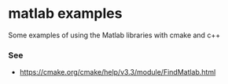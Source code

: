 matlab examples
===

Some examples of using the Matlab libraries with cmake and c++


### See
- https://cmake.org/cmake/help/v3.3/module/FindMatlab.html